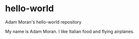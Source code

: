 # hello-world
Adam Moran's hello-world repository

My name is Adam Moran. I like Italian food and flying airplanes. 
